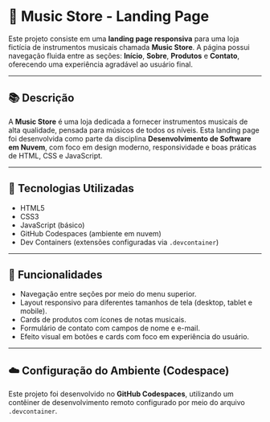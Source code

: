 # 🎵 Music Store - Landing Page

Este projeto consiste em uma **landing page responsiva** para uma loja fictícia de instrumentos musicais chamada **Music Store**. A página possui navegação fluida entre as seções: **Início**, **Sobre**, **Produtos** e **Contato**, oferecendo uma experiência agradável ao usuário final.

---

## 📚 Descrição

A **Music Store** é uma loja dedicada a fornecer instrumentos musicais de alta qualidade, pensada para músicos de todos os níveis. Esta landing page foi desenvolvida como parte da disciplina **Desenvolvimento de Software em Nuvem**, com foco em design moderno, responsividade e boas práticas de HTML, CSS e JavaScript.

---

## 🔧 Tecnologias Utilizadas

- HTML5
- CSS3
- JavaScript (básico)
- GitHub Codespaces (ambiente em nuvem)
- Dev Containers (extensões configuradas via `.devcontainer`)

---

## 🚀 Funcionalidades

- Navegação entre seções por meio do menu superior.
- Layout responsivo para diferentes tamanhos de tela (desktop, tablet e mobile).
- Cards de produtos com ícones de notas musicais.
- Formulário de contato com campos de nome e e-mail.
- Efeito visual em botões e cards com foco em experiência do usuário.

---

## ☁️ Configuração do Ambiente (Codespace)

Este projeto foi desenvolvido no **GitHub Codespaces**, utilizando um contêiner de desenvolvimento remoto configurado por meio do arquivo `.devcontainer`.

